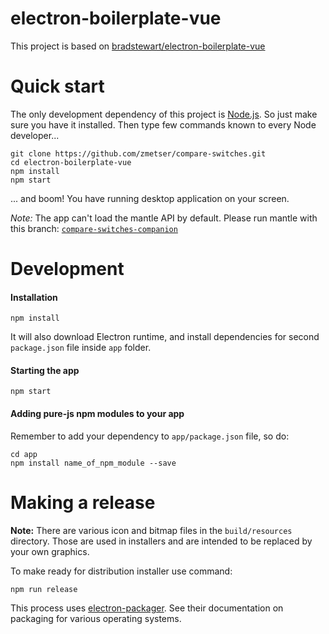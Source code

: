 electron-boilerplate-vue
==============
This project is based on [bradstewart/electron-boilerplate-vue](https://github.com/bradstewart/electron-boilerplate-vue)


# Quick start
The only development dependency of this project is [Node.js](https://nodejs.org). So just make sure you have it installed.
Then type few commands known to every Node developer...
```
git clone https://github.com/zmetser/compare-switches.git
cd electron-boilerplate-vue
npm install
npm start
```
... and boom! You have running desktop application on your screen.

*Note:* The app can't load the mantle API by default. Please run mantle with this branch: [`compare-switches-companion`](https://github.com/gawkermedia/kinja-mantle/tree/compare-switches-companion)

# Development

#### Installation

```
npm install
```
It will also download Electron runtime, and install dependencies for second `package.json` file inside `app` folder.

#### Starting the app

```
npm start
```

#### Adding pure-js npm modules to your app

Remember to add your dependency to `app/package.json` file, so do:
```
cd app
npm install name_of_npm_module --save
```


# Making a release

**Note:** There are various icon and bitmap files in the `build/resources` directory. Those are used in installers and are intended to be replaced by your own graphics.

To make ready for distribution installer use command:
```
npm run release
```
This process uses [electron-packager](https://github.com/electron-userland/electron-packager). See their documentation on packaging for various operating systems.

